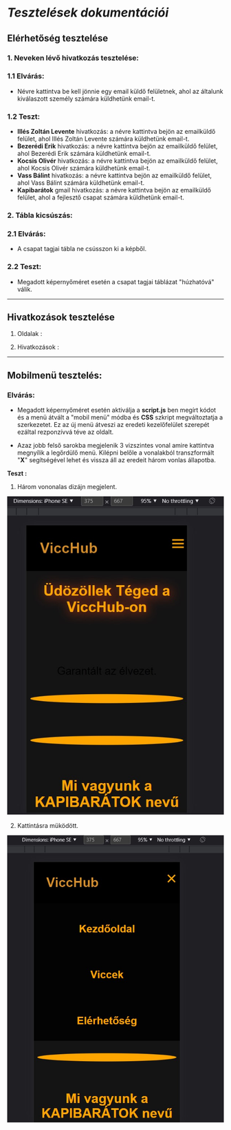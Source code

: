 # ***Tesztelések dokumentációi***

## Elérhetőség tesztelése

### 1. Neveken lévő hivatkozás tesztelése:
### 1.1 **Elvárás:**
* Névre kattintva be kell jönnie egy email küldő felületnek, ahol az általunk kiválaszott személy számára küldhetünk email-t.
### 1.2 **Teszt:**
* **Illés Zoltán Levente** hivatkozás: a névre kattintva bejön az emailküldő felület, ahol Illés Zoltán Levente számára küldhetünk email-t.
* **Bezerédi Erik** hivatkozás: a névre kattintva bejön az emailküldő felület, ahol Bezerédi Erik számára küldhetünk email-t.
* **Kocsis Olivér** hivatkozás: a névre kattintva bejön az emailküldő felület, ahol Kocsis Olivér számára küldhetünk email-t.
* **Vass Bálint** hivatkozás: a névre kattintva bejön az emailküldő felület, ahol Vass Bálint számára küldhetünk email-t.
* **Kapibarátok** gmail hivatkozás: a névre kattintva bejön az emailküldő felület, ahol a fejlesztő csapat számára küldhetünk email-t.

### 2. Tábla kicsúszás:
### 2.1 **Elvárás:**
* A csapat tagjai tábla ne csússzon ki a képből.
### 2.2 **Teszt:**
* Megadott képernyőméret esetén a csapat tagjai táblázat "húzhatóvá" válik.

---

## **Hivatkozások tesztelése**

1. Oldalak :

2. Hivatkozások :

---

## Mobilmenü tesztelés:

 ### **Elvárás:** 
* Megadott képernyőméret esetén aktiválja a **script.js** ben megírt kódot és a menü átvált a "mobil menü" módba és **CSS** szkript megváltoztatja a szerkezetet. Ez az új menü átveszi az eredeti kezelőfelület szerepét ezáltal rezponzívvá téve az oldalt.

* Azaz jobb felső sarokba megjelenik 3 vizszintes vonal amire kattintva megnyílik a legőrdülő menü. Kilépni belőle a vonalakból transzformált "**X**" segítségével lehet és vissza áll az eredeit három vonlas állapotba.

**Teszt :** 
1. Három vononalas dizájn megjelent. 

<img src="aktiv.jpg" alt="Legördülő menü">

2. Kattintásra müködött.

<img src="lenyilo.jpg" alt="Legördülő menü">